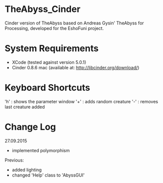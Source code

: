 # TheAbyss_Cinder
Cinder version of TheAbyss based on Andreas Gysin' TheAbyss for Processing, developed for the EshoFuni project.

# System Requirements
- XCode (tested against version 5.0.1)
- Cinder 0.8.6 mac (available at: http://libcinder.org/download/)

# Keyboard Shortcuts
'h' : shows the parameter window 
'+' : adds random creature
'-' : removes last creature added 

# Change Log

27.09.2015
- implemented polymorphism 

Previous: 
- added lighting
- changed 'Help' class to 'AbyssGUI'